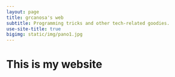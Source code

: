 ```yaml
---
layout: page
title: grcanosa's web
subtitle: Programming tricks and other tech-related goodies. 
use-site-title: true
bigimg: static/img/pano1.jpg
---
```


# This is my website
